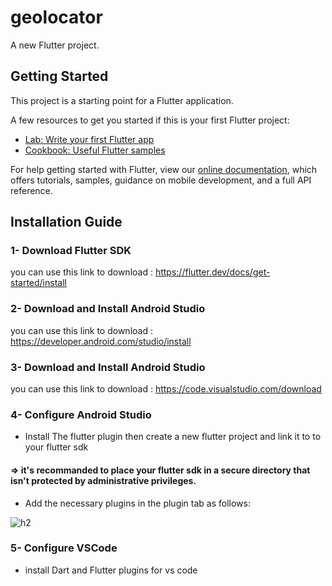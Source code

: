 # geolocator

A new Flutter project.

## Getting Started

This project is a starting point for a Flutter application.

A few resources to get you started if this is your first Flutter project:

- [Lab: Write your first Flutter app](https://flutter.dev/docs/get-started/codelab)
- [Cookbook: Useful Flutter samples](https://flutter.dev/docs/cookbook)

For help getting started with Flutter, view our
[online documentation](https://flutter.dev/docs), which offers tutorials,
samples, guidance on mobile development, and a full API reference.

## Installation Guide

### 1- Download Flutter SDK

you can use this link to download : https://flutter.dev/docs/get-started/install

### 2- Download and Install Android Studio

you can use this link to download : https://developer.android.com/studio/install

### 3- Download and Install Android Studio

you can use this link to download : https://code.visualstudio.com/download

### 4- Configure Android Studio

- Install The flutter plugin then create a new flutter project and link it to to your flutter sdk
#### => it's recommanded to place your flutter sdk in a secure directory that isn't protected by administrative privileges.
- Add the necessary plugins in the plugin tab as follows:

 ![h2](https://user-images.githubusercontent.com/91435235/140689213-6eeaaa97-2efc-4588-911e-108fac0d52c5.PNG)
 
### 5- Configure VSCode
- install Dart and Flutter plugins for vs code 
